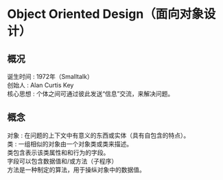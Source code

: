 # Object Oriented Design（面向对象设计）
## 概况
诞生时间 : 1972年（Smalltalk） <br/>
创始人 : Alan Curtis Key <br/>
核心思想 : 个体之间可通过彼此发送“信息”交流，来解决问题。 <br/>
## 概念
对象 : 在问题的上下文中有意义的东西或实体（具有自包含的特点）。<br/>
类 : 一组相似的对象由一个对象类或类来描述。<br/>
类包含表示该类属性和和行为的字段。<br/>
字段可以包含数据值和/或方法（子程序）<br/>
方法是一种制定的算法，用于操纵对象中的数据值。<br/>
